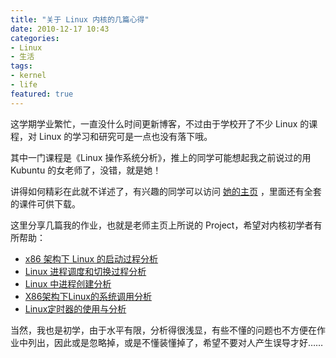 ```yaml
---
title: "关于 Linux 内核的几篇心得"
date: 2010-12-17 10:43
categories:
- Linux
- 生活
tags:
- kernel
- life
featured: true
---
```


这学期学业繁忙，一直没什么时间更新博客，不过由于学校开了不少 Linux
的课程，对 Linux 的学习和研究可是一点也没有落下哦。

其中一门课程是《Linux 操作系统分析》，推上的同学可能想起我之前说过的用
Kubuntu 的女老师了，没错，就是她！

讲得如何精彩在此就不详述了，有兴趣的同学可以访问
[她的主页](http://staff.ustc.edu.cn/~xlanchen/)
，里面还有全套的课件可供下载。

这里分享几篇我的作业，也就是老师主页上所说的
Project，希望对内核初学者有所帮助：

-   [x86 架构下 Linux
    的启动过程分析](https://docs.google.com/leaf?id=0B8wy7lXO0eWAYjY0N2NiYzAtN2JmZi00ZmU1LWIzODgtYjA0YzBiNWFjYjA1&hl=zh_CN)
-   [Linux
    进程调度和切换过程分析](https://docs.google.com/leaf?id=0B8wy7lXO0eWAMDYzNmFmMzEtNThlOS00MGY4LTgwZTgtYjA1MTc5MWIwZmFi&hl=zh_CN)
-   [Linux
    中进程创建分析](https://docs.google.com/leaf?id=0B8wy7lXO0eWAMGYwZDJmYzEtYzllMi00MDhhLTliYmUtZGVkODVhYWVjNmU3&hl=zh_CN)
-   [X86架构下Linux的系统调用分析](https://docs.google.com/leaf?id=0B8wy7lXO0eWANWY3ODBmN2QtYjhkNS00MzNjLWFhMjEtYjNhYjkxYjU0ZDE2&hl=zh_CN)
-   [Linux定时器的使用与分析](https://docs.google.com/leaf?id=0B8wy7lXO0eWAMjBkN2E3MzktMDlhMC00NzNkLTk0ZjgtMTQ1ZTI1YmQ3NTBh&hl=zh_CN)

当然，我也是初学，由于水平有限，分析得很浅显，有些不懂的问题也不方便在作业中列出，因此或是忽略掉，或是不懂装懂掉了，希望不要对人产生误导才好……

